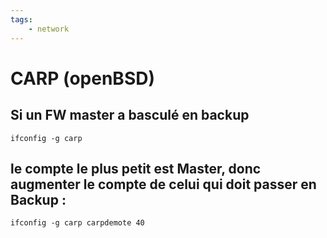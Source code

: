 ```yaml
---
tags:
    - network
---
```


# CARP (openBSD)

## Si un FW master a basculé en backup

    ifconfig -g carp

## le compte le plus petit est Master, donc augmenter le compte de celui qui doit passer en Backup :

    ifconfig -g carp carpdemote 40

